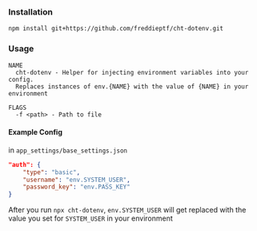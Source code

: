 ### Installation

    npm install git+https://github.com/freddieptf/cht-dotenv.git

### Usage
    NAME
      cht-dotenv - Helper for injecting environment variables into your config.
      Replaces instances of env.{NAME} with the value of {NAME} in your environment
      
    FLAGS
      -f <path> - Path to file

#### Example Config
in `app_settings/base_settings.json`
```json
"auth": {
    "type": "basic",
    "username": "env.SYSTEM_USER",
    "password_key": "env.PASS_KEY"
}
```
After you run `npx cht-dotenv`, `env.SYSTEM_USER` will get replaced with the value you set for `SYSTEM_USER` in your environment



